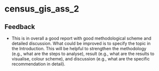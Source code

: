 # census_gis_ass_2

## Feedback
- This is in overall a good report with good methodological scheme and detailed discussion. What could be improved is to specify the topic in the Introduction. This will be helpful to strengthen the methodology (e.g., what are the steps to analyse), result (e.g., what are the results to visualise, colour scheme), and discussion (e.g., what are the specific recommendation in detail).
